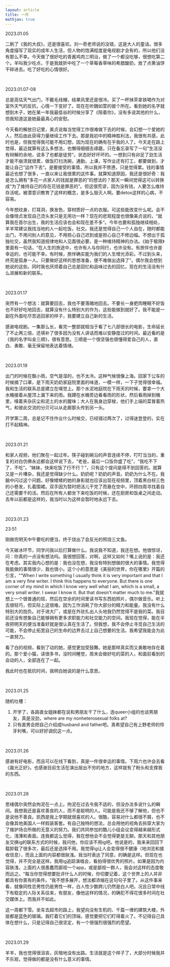 ```yaml
---
layout: article
title: 一月
mathjax: true
---
```


2023.01.05   

二刷了《我的大叔》，还是很喜欢。刘一奇老师说的没错，这是大人的童话。很多角度描写了现实的成年人生活，但人物的饱满程度是电视剧才会有的，所以他们没有那么不幸。今天做了很好吃的青酱鸡肉三明治，做了一个都没吃够，很想吃第二个。羊叫我少吃点，于是我就折中吃了一个草莓香草味的希腊酸奶，放了点黄油饼干碎进去。吃了好吃的心情很好。  

&nbsp;

2023.01.07-08  

总是高估天气出门，不戴毛线帽，结果风里还是很冷。买了一杯抹茶拿铁喝作为对室外天气的反抗，心情一下变好了。现在在听魏如萱的彼个所在。看到她的名字就想到木子，她在某一年我最低谷的时候分享了《陪着你》，没有多说其他的什么，但我知道这是她最最真心的安慰。  

今天看的解放日记里，美贞说每当觉得工作很难做下去的时候，会幻想一个爱她的人，然后由此获得力量继续工作下去。那是我初中的精神胜利法，我很有共感，此时也是，但我觉得我可能不用幻想，因为现在的确有在乎我的人了。今天走在路上觉得，最近就算有这么多想法，也懒得细细去琢磨，只在备忘录写了一句”生活没有辩解的余地，说多了也都是徒劳“。状态好好坏坏的。一想到只有卯足了劲生活才能不崩溃就很累，做饭打扫洗碗，通勤，上课，写作业还有打工，都要做到，才能让自己“运作下去“。是要接受的事情，所以我并不愤懑，只是觉得累。钱的事情最近也想了很多，一直以来让我很累的这件事。就算知道原因，我还是很好奇：我是怎么拥有“多花一点家人的钱就是罪恶的”的想法的？那天一瞬间觉得这可以转换成“为了维持自己的存在花钱是罪恶的”。但这很荒谬，因为没有钱，人要怎么维持存活呢。被潜意识教育了这样的概念，是多么毁灭人啊。要detox这样的心病，不容易。  

今年想纹身，打耳洞，换发色，穿材质好一点的衣服。可这些能改变什么呢。会不会像琦贞发现自己烫头发只是无用功一样？现在的悲观程度也很像美贞说的，“就算我在首尔出生，我的生活应该也会和现在差不多“。今年也要和孤独继续相处，羊羊常建议我找当地的人一起吃饭，社交。我还是觉得自己一个人自在，随时都能出门，不用问别人的意见，不用担心自己迟到或是担心自己不修边幅。不想出于孤独社交，虽然我知道规律地和人见面很必要，是一种维持精神的办法。《始于极限》里面有一句话，“在人生的旅途中，也许有人与你同行，也许没有。有旅伴也许是幸运的，也可能不幸。有时候，旅伴确实能为我们的人生增光添彩。不过到头来，终究是孤身一人。只要做好这样的思想准备，便不难做出选择了“。偶尔我会想到她说的这些。同时我也厌烦着自己总是回忆和品味过去的回忆，现在的生活没有什么进展和新的联系。

&nbsp;

2023.01.17  

突然有一个想法：就算要回去，我也不要落魄地回去。不要长一身肥肉睡眠不好饭也不好好吃地回去，就算没有什么特别大的作为，这些能做到就好了。我不能是一副在外面吃尽苦逃回家的样子，我要建立自己新的生活。  
  
感谢电视剧。一集那么长，看完一整部就相当于看了七八部很长的电影，生命延长了不止两三倍，还填补了很多因为没有人讲话而难以安静度过的时间。最近看的是《我的名字叫金三顺》，很有意思。三顺是一个很坚强也很懂得爱自己的人，直白、勇敢、毫无保留地表达着情绪。

&nbsp;

2023.01.19  

出门的时候在飘小雨，空气是湿的，也不太冷。这种气候很像上海。回家下公车的时候摘了口罩，是下雨天奶奶家庭院里面的味道，一模一样，一下子觉得很幸福。我和生活的联系总是建立在嗅觉上。那个水泥地庭院在下雨天的时候，要拿一个大水桶接着从屋顶上漏下来的雨。我蹲在水桶旁边看看雨的形状，然后看雨掉到桶里，嗅着夹杂灰尘和泥土的水的腥味；大人在我身边穿梭，他们手上端的菜冒着热气，和彼此交流的分贝可以从走廊那头传到另一头。  

开学第二周，总是记不住作业什么时候交，已经错过两次了，过得迷登登的，实在打不起精神。

&nbsp;

2023.01.21  

和家人视频，他们聚在一起过年。筷子碰到碗沿的声音连续不停，叮叮当当的，重复的对白仿佛永远都会这样说下去，“老爸，最后一口饭你盛了吃”，“我吃不下了，不吃”。“妹妹，快来吃饭了行不行？“，只有这个提问是得不到回答的。就算又是一片嘈杂，我还是觉得缺少什么。奶奶呢？奶奶的声音。奶奶为什么不在。我脑中闪过这个问题。好像矮矮的她的身影就也应该出现在视频里，顶着黑白棕三色的小卷发，扎着围裙。双手因为暂时把活儿干完了而悬在空中，环顾四周寻找着自己还需要干的活。然后在所有人都坐下来吃饭的时候，还在厨房和饭桌之间走动。去年以前都是这样的，我当时以为这样会暂时地永远下去。

&nbsp;

2023.01.23

23:51

刚做完明天中午要吃的便当，终于烧出了会反光的照烧三文鱼。

今天破冰环节，同学问我以后打算做什么。我说我不知道，我还在想。他很惊讶，问：你真的一点没有想法吗。我很想回答，对啊，这样又如何？嘴上说的是：我还在考虑。其实我内心想的是：我也没在想，我没有特别想做的很大的事情。我觉得我能做的事情很少，我也很小。这个小的意思是《美丽的世界，你在哪里》开篇的引言，““When I write something I usually think it is very important and that I am a very fine writer. I think this happens to everyone. But there is one corner of my mind in which I know very well what I am, which is a small, a very small writer. I swear I know it. But that doesn't matter much to me."我就想上一个很普通的班，然后在空余的时间里读书写东西拍照片，偶尔做音乐。听上去很轻巧，但实际上这很难。因为工作消耗了你大部分的精力和能量。我没有什么特别大的抱负。对于进大厂，或是在外驻扎出人头地我仍然觉得不是我的菜。我目前还没有想象自己能够拥有更多求职能力和社交能力的空间。我现在觉得，能在半夜把明天的便当准备好就是很认真在生活了。但我想，我不会停止寻觅自己生活的可能，不会停止拓宽自己的生命的边界去过上自己想要的生活。我希望我能会为此一直努力。

看了白的视频，看到了动的她，感觉更加受鼓舞。她是那样真实而又勇敢地存在着的。那个爱小猫，读很多书，没时间睡觉，周末会做好吃的菜的人，和面前看到的会动的人，全部连在了一起。

我此时也在抵抗时间，我明白她说的是什么意思。

&nbsp;

2023.01.25

随机吐槽：
1. 开学了，各路直女姐妹都在说和男朋友干了什么，连queer小组的也谈男朋友，真是没劲，where are my nonheterosexual folks at?
2. 只有直男会把自己介绍成husband and father吧。真希望自己有上野老师的伶牙利嘴，可以好好调侃这一点。

&nbsp;

2023.01.26  

感谢有好电影，而且可以在线下看到，真是一件很幸运的事情。下周六也许会去看《晨光正好》。也感谢目前生活在演出层出不穷的地方，这样就有了盼头和支撑我的东西。

&nbsp;

2023.01.28 

思绪偶尔突然会拘泥在一点上。拘泥在过去令我不适的，但没办法多说什么的瞬间。我想我还是喜欢善良的人，而不是聪明的人。可能是我还不够了解他，但也不是说他不善良。凯西是我上学期就很喜欢的人。很酷，容易对什么都很不屑，也不会像其他美国人一样假装客套。有自己独特的想法，总会用他的视角去拆穿大家为了维护场合所做的无意义的努力。我们共同参加的酷儿小组会议变得越来越形式化，浅薄和表面。连我都这么觉得，我在想他会不会觉得更是无聊。那天和其他朋友交换ig的联系方式的时候，我问他，你应该不用ig吧。他说是的，我来来回回下载卸载了很多次，最后还是选择不用。我觉得ig让人会变得很不健康（地浏览和接收信息），而且上面的内容都很肤浅。我当时表达了同意，的确是这样。但现在也觉得，并不完全是这样。我用ig追踪演唱会，看拍得很优秀的照片。如果是因为内容肤浅，上面的人很愚蠢而鄙视一个app，或是鄙视一群人，我会对这样的态度敬而远之。“每当你觉得想要批评什么人的时候，你切要记着，这个世界上的人并非都具有你禀有的条件。“我不想多展开，想法都浓缩在这句句子里了。从这件事来看，就像同性恋男性仍是男性一样，白人性少数跨儿仍然是白人吧。况且日常中线下有稳定的人际关系往来，有朋友，像他这样的情况，的确犯不得花很多时间在社交媒体上。而我并不如此。

这一周都下雪。坐车去超市的路上，我望向没有生机的、千篇一律的建筑大楼，外层都是蓝色的玻璃。我盯着它们的顶端，感觉要把它们盯得着火了。不记得自己具体在想什么，只是记得自己很坚定，有一个很强烈很强烈的愿望。

&nbsp;

2023.01.29  

羊羊，我也觉得很沮丧，灰暗地没有出路。生活就是这个样子了，大部分时候我并不乐观，觉得做的都是没有什么意义的事情。
